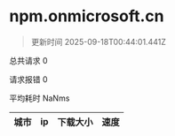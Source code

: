 
  # npm.onmicrosoft.cn

  > 更新时间 2025-09-18T00:44:01.441Z
  
  总共请求 0

  请求报错 0

  平均耗时 NaNms

|城市|ip|下载大小|速度|
|-----|----------|---|---|

  